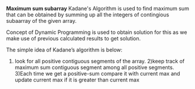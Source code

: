 **Maximum sum subarray**
Kadane's Algorithm is used to find maximum sum that can be obtained by summing up all the integers of contingious subaarray of the given array.

Concept of Dynamic Programming is used to obtain solution for this as we make use of previous calculated results to get solution.

The simple idea of Kadane’s algorithm is below:
1) look for all positive contiguous segments of the array.
2)keep track of maximum sum contiguous segment among all positive segments.
3)Each time we get a positive-sum compare it with current max and update current max if it is greater than current max 
